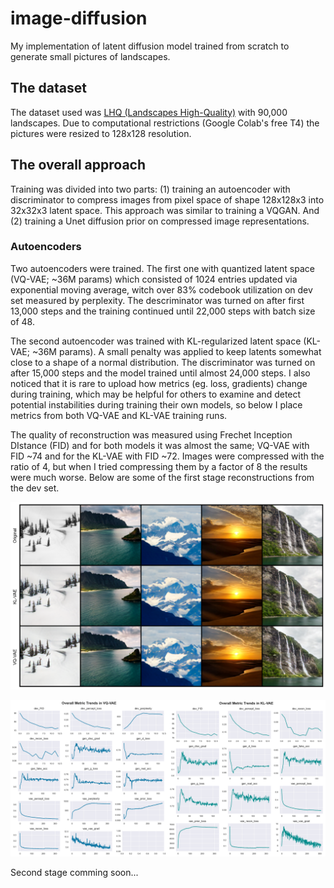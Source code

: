 # image-diffusion
My implementation of latent diffusion model trained from scratch to generate small pictures of landscapes.


## The dataset
The dataset used was [LHQ (Landscapes High-Quality)](https://paperswithcode.com/dataset/lhq) with 90,000 landscapes. Due to computational restrictions (Google Colab's free T4) the pictures were resized to 128x128 resolution. 


## The overall approach
Training was divided into two parts: (1) training an autoencoder with discriminator to compress images from pixel space of shape 128x128x3 into 32x32x3 latent space. This approach was similar to training a VQGAN. And (2) training a Unet diffusion prior on compressed image representations.


### Autoencoders
Two autoencoders were trained. The first one with quantized latent space (VQ-VAE; ~36M params) which consisted of 1024 entries updated via exponential moving average, witch over 83% codebook utilization on dev set measured by perplexity. The descriminator was turned on after first 13,000 steps and the training continued until 22,000 steps with batch size of 48. 

The second autoencoder was trained with KL-regularized latent space (KL-VAE; ~36M params). A small penalty was applied to keep latents somewhat close to a shape of a normal distribution. The discriminator was turned on after 15,000 steps and the model trained until almost 24,000 steps. I also noticed that it is rare to upload how metrics (eg. loss, gradients) change during training, which may be helpful for others to examine and detect potential instabilities during training their own models, so below I place metrics from both VQ-VAE and KL-VAE training runs.

The quality of reconstruction was measured using Frechet Inception DIstance (FID) and for both models it was almost the same; VQ-VAE with FID ~74 and for the KL-VAE with FID ~72. Images were compressed with the ratio of 4, but when I tried compressing them by a factor of 8 the results were much worse. Below are some of the first stage reconstructions from the dev set.

![Reconstructions](figures/stage1.png)

![VQ-Metrics](figures/trends.png)

Second stage comming soon...
